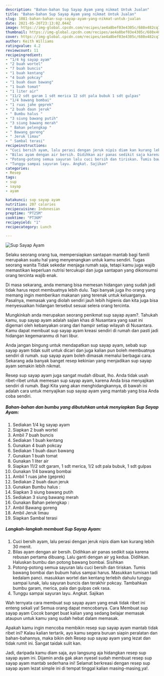 ```yaml
---
description: "Bahan-bahan Sup Sayap Ayam yang nikmat Untuk Jualan"
title: "Bahan-bahan Sup Sayap Ayam yang nikmat Untuk Jualan"
slug: 1081-bahan-bahan-sup-sayap-ayam-yang-nikmat-untuk-jualan
date: 2021-05-26T23:13:02.044Z
image: https://img-global.cpcdn.com/recipes/ae4a8bef03e4305c/680x482cq70/sup-sayap-ayam-foto-resep-utama.jpg
thumbnail: https://img-global.cpcdn.com/recipes/ae4a8bef03e4305c/680x482cq70/sup-sayap-ayam-foto-resep-utama.jpg
cover: https://img-global.cpcdn.com/recipes/ae4a8bef03e4305c/680x482cq70/sup-sayap-ayam-foto-resep-utama.jpg
author: Keith Williams
ratingvalue: 4.2
reviewcount: 11
recipeingredient:
- "1/4 kg sayap ayam"
- "2 buah wortel"
- "7 buah buncis"
- "1 buah kentang"
- "4 buah pokcay"
- "1 buah daun bawang"
- "1 buah tomat"
- "1 liter air"
- "11/2 sdt garam 1 sdt merica 12 sdt pala bubuk 1 sdt gulpas"
- "1/4 bawang bombai"
- "1 ruas jahe geprek"
- "2 buah daun jeruk"
- " Bumbu halus "
- "3 siung bawang putih"
- "3 siung bawang merah"
- " Bahan pelengkap "
- " Bawang goreng"
- " Jeruk limau"
- " Sambal terasi"
recipeinstructions:
- "Cuci bersih ayam, lalu perasi dengan jeruk nipis diam kan kurang lebih 30 menit."
- "Bilas ayam dengan air bersih. Didihkan air panas sedikit saja karena rebusan pertama dibuang. Lalu ganti dengan air yg kedua. Didihkan. Haluskan bumbu dan potong bawang bombai. Sisihkan"
- "Potong-potong semua sayuran lalu cuci bersih dan tiriskan. Tumis bawang bombai dan bubum halus sampai harus. Masukkan tumisan tadi kedalam panci. masukkan wortel dan kentang terlebih dahulu tunggu sampai lunak, lalu sayuran buncis dan terakhir pokcay. Tambahkan bumbu garam, merica, pala dan gulpas cek rasa."
- "Tunggu sampai sayuran layu. Angkat. Sajikan"
categories:
- Resep
tags:
- sup
- sayap
- ayam

katakunci: sup sayap ayam 
nutrition: 207 calories
recipecuisine: Indonesian
preptime: "PT25M"
cooktime: "PT36M"
recipeyield: "1"
recipecategory: Lunch

---
```



![Sup Sayap Ayam](https://img-global.cpcdn.com/recipes/ae4a8bef03e4305c/680x482cq70/sup-sayap-ayam-foto-resep-utama.jpg)

Selaku seorang orang tua, mempersiapkan santapan mantab bagi famili merupakan suatu hal yang menyenangkan untuk kamu sendiri. Tugas seorang  wanita Tidak sekedar menjaga rumah saja, tetapi kamu juga wajib memastikan keperluan nutrisi tercukupi dan juga santapan yang dikonsumsi orang tercinta wajib enak.

Di masa  sekarang, anda memang bisa memesan hidangan yang sudah jadi tidak harus repot membuatnya lebih dulu. Tapi banyak juga lho orang yang memang ingin memberikan makanan yang terenak untuk keluarganya. Pasalnya, memasak yang diolah sendiri jauh lebih higienis dan kita juga bisa menyesuaikan hidangan tersebut sesuai selera orang tercinta. 



Mungkinkah anda merupakan seorang penikmat sup sayap ayam?. Tahukah kamu, sup sayap ayam adalah sajian khas di Nusantara yang saat ini digemari oleh kebanyakan orang dari hampir setiap wilayah di Nusantara. Kamu dapat membuat sup sayap ayam kreasi sendiri di rumah dan pasti jadi hidangan kegemaranmu di hari libur.

Anda jangan bingung untuk mendapatkan sup sayap ayam, sebab sup sayap ayam tidak sulit untuk dicari dan juga kalian pun boleh membuatnya sendiri di rumah. sup sayap ayam boleh dimasak memalui berbagai cara. Sekarang ada banyak banget resep kekinian yang menjadikan sup sayap ayam semakin lebih nikmat.

Resep sup sayap ayam juga sangat mudah dibuat, lho. Anda tidak usah ribet-ribet untuk memesan sup sayap ayam, karena Anda bisa menyajikan sendiri di rumah. Bagi Kita yang akan menghidangkannya, di bawah ini adalah cara untuk menyajikan sup sayap ayam yang mantab yang bisa Anda coba sendiri.

<!--inarticleads1-->

##### Bahan-bahan dan bumbu yang dibutuhkan untuk menyiapkan Sup Sayap Ayam:

1. Sediakan 1/4 kg sayap ayam
1. Siapkan 2 buah wortel
1. Ambil 7 buah buncis
1. Sediakan 1 buah kentang
1. Gunakan 4 buah pokcay
1. Sediakan 1 buah daun bawang
1. Gunakan 1 buah tomat
1. Gunakan 1 liter air
1. Siapkan 11/2 sdt garam, 1 sdt merica, 1/2 sdt pala bubuk, 1 sdt gulpas
1. Gunakan 1/4 bawang bombai
1. Ambil 1 ruas jahe (geprek)
1. Sediakan 2 buah daun jeruk
1. Gunakan  Bumbu halus :
1. Siapkan 3 siung bawang putih
1. Sediakan 3 siung bawang merah
1. Gunakan  Bahan pelengkap :
1. Ambil  Bawang goreng
1. Ambil  Jeruk limau
1. Siapkan  Sambal terasi




<!--inarticleads2-->

##### Langkah-langkah membuat Sup Sayap Ayam:

1. Cuci bersih ayam, lalu perasi dengan jeruk nipis diam kan kurang lebih 30 menit.
1. Bilas ayam dengan air bersih. Didihkan air panas sedikit saja karena rebusan pertama dibuang. Lalu ganti dengan air yg kedua. Didihkan. Haluskan bumbu dan potong bawang bombai. Sisihkan
1. Potong-potong semua sayuran lalu cuci bersih dan tiriskan. Tumis bawang bombai dan bubum halus sampai harus. Masukkan tumisan tadi kedalam panci. masukkan wortel dan kentang terlebih dahulu tunggu sampai lunak, lalu sayuran buncis dan terakhir pokcay. Tambahkan bumbu garam, merica, pala dan gulpas cek rasa.
1. Tunggu sampai sayuran layu. Angkat. Sajikan




Wah ternyata cara membuat sup sayap ayam yang enak tidak ribet ini enteng sekali ya! Semua orang dapat mencobanya. Cara Membuat sup sayap ayam Cocok banget buat kalian yang sedang belajar memasak ataupun untuk kamu yang sudah hebat dalam memasak.

Apakah kamu ingin mencoba membikin resep sup sayap ayam mantab tidak ribet ini? Kalau kalian tertarik, ayo kamu segera buruan siapin peralatan dan bahan-bahannya, maka bikin deh Resep sup sayap ayam yang lezat dan tidak rumit ini. Sangat taidak sulit kan. 

Jadi, daripada kamu diam saja, ayo langsung aja hidangkan resep sup sayap ayam ini. Dijamin anda gak akan nyesel sudah membuat resep sup sayap ayam mantab sederhana ini! Selamat berkreasi dengan resep sup sayap ayam lezat simple ini di tempat tinggal kalian masing-masing,ya!.

